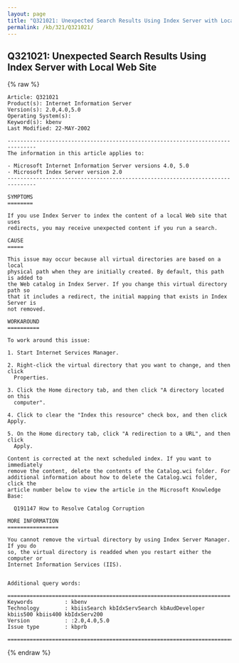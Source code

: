 ```yaml
---
layout: page
title: "Q321021: Unexpected Search Results Using Index Server with Local Web Site"
permalink: /kb/321/Q321021/
---
```


## Q321021: Unexpected Search Results Using Index Server with Local Web Site

{% raw %}

	Article: Q321021
	Product(s): Internet Information Server
	Version(s): 2.0,4.0,5.0
	Operating System(s): 
	Keyword(s): kbenv
	Last Modified: 22-MAY-2002
	
	-------------------------------------------------------------------------------
	The information in this article applies to:
	
	- Microsoft Internet Information Server versions 4.0, 5.0 
	- Microsoft Index Server version 2.0 
	-------------------------------------------------------------------------------
	
	SYMPTOMS
	========
	
	If you use Index Server to index the content of a local Web site that uses
	redirects, you may receive unexpected content if you run a search.
	
	CAUSE
	=====
	
	This issue may occur because all virtual directories are based on a local
	physical path when they are initially created. By default, this path is added to
	the Web catalog in Index Server. If you change this virtual directory path so
	that it includes a redirect, the initial mapping that exists in Index Server is
	not removed.
	
	WORKAROUND
	==========
	
	To work around this issue:
	
	1. Start Internet Services Manager.
	
	2. Right-click the virtual directory that you want to change, and then click
	  Properties.
	
	3. Click the Home directory tab, and then click "A directory located on this
	  computer".
	
	4. Click to clear the "Index this resource" check box, and then click Apply.
	
	5. On the Home directory tab, click "A redirection to a URL", and then click
	  Apply.
	
	Content is corrected at the next scheduled index. If you want to immediately
	remove the content, delete the contents of the Catalog.wci folder. For
	additional information about how to delete the Catalog.wci folder, click the
	article number below to view the article in the Microsoft Knowledge Base:
	
	  Q191147 How to Resolve Catalog Corruption
	
	MORE INFORMATION
	================
	
	You cannot remove the virtual directory by using Index Server Manager. If you do
	so, the virtual directory is readded when you restart either the computer or
	Internet Information Services (IIS).
	
	
	Additional query words:
	
	======================================================================
	Keywords          : kbenv 
	Technology        : kbiisSearch kbIdxServSearch kbAudDeveloper kbiis500 kbiis400 kbIdxServ200
	Version           : :2.0,4.0,5.0
	Issue type        : kbprb
	
	=============================================================================
	

{% endraw %}
